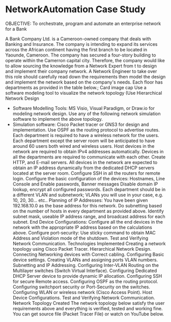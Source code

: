 # NetworkAutomation Case Study
OBJECTIVE: To orchestrate, program and automate an enterprise network for a Bank


A Bank Company Ltd. is a Cameroon-owned company that deals with Banking and Insurance. The company is intending to expand its services across the African continent having the first branch to be located in Yaounde, Cameroon. The company has secured a four-story building to operate within the Camerron capital city. Therefore, the company would like to allow sourcing the knowledge from a Network Expert from t to design and implement their company network. A Network Engineer to take over this role should carefully read down the requirements then model the design and implement the network based on the company's needs. Each floor has departments as provided in the table below.;
Card image cap
Use a software modeling tool to visualize the network topology (Use Hierarchical Network Design
- Software Modelling Tools: MS Visio, Visual Paradigm, or Draw.io for modeling network design.
Use any of the following network simulation software to implement the above topology.
- Simulation software: Cisco Packet tracer or GNS3 for design and implementation.
Use OSPF as the routing protocol to advertise routes.
Each department is required to have a wireless network for the users.
Each department except the server room will be anticipated to have around 60 users both wired and wireless users.
Host devices in the network are required to obtain IPv4 addresses automatically.
Devices in all the departments are required to communicate with each other.
Create HTTP, and E-mail servers.
All devices in the network are expected to obtain an IP address dynamically from the dedicated DHCP servers located at the server room.
Configure SSH in all the routers for remote login.
Configure the basic configuration of the devices: Hostnames, Line Console and Enable passwords, Banner messages Disable domain IP lookup, encrypt all configured passwords.
Each department should be in a different VLAN and subnetwork; VLANs you will use in your case, e.g. 10, 20, 30… etc..
Planning of IP Addresses: You have been given 192.168.10.0 as the base address for this network. Do subnetting based on the number of hosts in every department as provided above. Identify subnet mask, useable IP address range, and broadcast address for each subnet.
End Device Configurations: Configure all the end devices in the network with the appropriate IP address based on the calculations above.
Configure port-security: Use sticky command to obtain MAC Address and Violation mode of the shutdown.
Test and Verifying Network Communication.
Technologies Implemented
Creating a network topology using Cisco Packet Tracer.
Hierarchical Network Design.
Connecting Networking devices with Correct cabling.
Configuring Basic device settings.
Creating VLANs and assigning ports VLAN numbers.
Subnetting and IP Addressing.
Configuring Inter-VLAN Routing on the Multilayer switches (Switch Virtual Interface).
Configuring Dedicated DHCP Server device to provide dynamic IP allocation.
Configuring SSH for secure Remote access.
Configuring OSPF as the routing protocol.
Configuring switchport security or Port-Security on the switches.
Configuring WLAN or wireless network (Cisco Access Point).
Host Device Configurations.
Test and Verifying Network Communication.
Network Topology Created
The network topology below satisfy the user requirements above and everything is verified, tested and working fine. You can get source file (Packet Tracer File) or watch on YouTube below.


